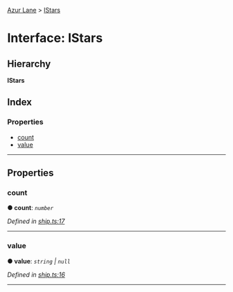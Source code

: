 [Azur Lane](../README.md) > [IStars](../interfaces/istars.md)

# Interface: IStars

## Hierarchy

**IStars**

## Index

### Properties

* [count](istars.md#count)
* [value](istars.md#value)

---

## Properties

<a id="count"></a>

###  count

**● count**: *`number`*

*Defined in [ship.ts:17](https://github.com/KurozeroPB/AzurLane/blob/27a36d1/lib/ship.ts#L17)*

___
<a id="value"></a>

###  value

**● value**: *`string` \| `null`*

*Defined in [ship.ts:16](https://github.com/KurozeroPB/AzurLane/blob/27a36d1/lib/ship.ts#L16)*

___

